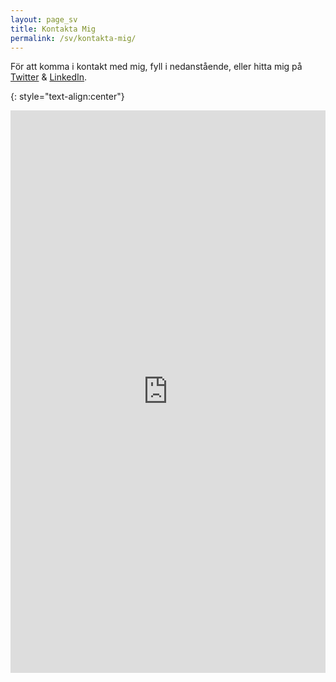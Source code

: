 ```yaml
---
layout: page_sv
title: Kontakta Mig
permalink: /sv/kontakta-mig/
---
```

För att komma i kontakt med mig, fyll i nedanstående, eller hitta mig på [Twitter](https://twitter.com/TheHelenGiles) & [LinkedIn](https://www.linkedin.com/in/thehelengiles/).

{: style="text-align:center"}
<iframe src="https://docs.google.com/forms/d/e/1FAIpQLScjLtX7wIK7SfC3fnt54SrVEFGRUVhZwMFDDe0jpHp-YtNoAA/viewform?embedded=true" width="100%" height="900" frameborder="0" marginheight="0" marginwidth="0">Loading…</iframe>
